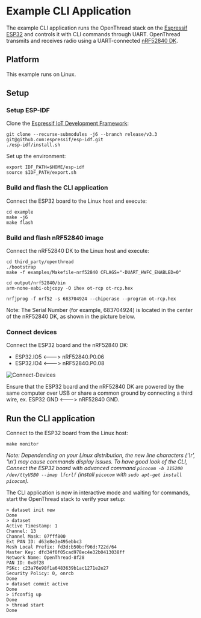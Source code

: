 # Example CLI Application

The example CLI application runs the OpenThread stack on the [Espressif ESP32](https://www.espressif.com/en/products/socs/esp32/overview) and controls it with CLI commands through UART. OpenThread transmits and receives radio using a UART-connected [nRF52840 DK](https://www.nordicsemi.com/Products/Low-power-short-range-wireless/nRF52840).

## Platform

This example runs on Linux.

## Setup

### Setup ESP-IDF

Clone the [Espressif IoT Development Framework](https://github.com/espressif/esp-idf):

```shell
git clone --recurse-submodules -j6 --branch release/v3.3 git@github.com:espressif/esp-idf.git
./esp-idf/install.sh
```

Set up the environment:

```shell
export IDF_PATH=$HOME/esp-idf
source $IDF_PATH/export.sh
```

### Build and flash the CLI application

Connect the ESP32 board to the Linux host and execute:

```shell
cd example
make -j6
make flash
```

### Build and flash nRF52840 image

Connect the nRF52840 DK to the Linux host and execute:

```shell
cd third_party/openthread
./bootstrap
make -f examples/Makefile-nrf52840 CFLAGS="-DUART_HWFC_ENABLED=0"

cd output/nrf52840/bin
arm-none-eabi-objcopy -O ihex ot-rcp ot-rcp.hex

nrfjprog -f nrf52 -s 683704924 --chiperase --program ot-rcp.hex
```

Note: The Serial Number (for example, 683704924) is located in the center of the nRF52840 DK, as shown in the picture below.

### Connect devices

Connect the ESP32 board and the nRF52840 DK:

- ESP32.IO5 <---> nRF52840.P0.06
- ESP32.IO4 <---> nRF52840.P0.08

![Connect-Devices](../doc/images/connect-devices.jpg)

Ensure that the ESP32 board and the nRF52840 DK are powered by the same computer over USB or share a common ground by connecting a third wire, ex. ESP32 GND <---> nRF52840 GND.

## Run the CLI application

Connect to the ESP32 board from the Linux host:

```shell
make monitor
```

_Note: Dependending on your Linux distribution, the new line characters ('\r', '\n') may cause commands display issues. To have good look of the CLI, Connect the ESP32 board with advanced command `picocom -b 115200 /dev/ttyUSB0 --imap lfcrlf` (install `picocom` with `sudo apt-get install picocom`)._

The CLI application is now in interactive mode and waiting for commands, start the OpenThread stack to verify your setup:

```shell
> dataset init new
Done
> dataset
Active Timestamp: 1
Channel: 13
Channel Mask: 07fff800
Ext PAN ID: d63e8e3e495ebbc3
Mesh Local Prefix: fd3d:b50b:f96d:722d/64
Master Key: dfd34f0f05cad978ec4e32b0413038ff
Network Name: OpenThread-8f28
PAN ID: 0x8f28
PSKc: c23a76e98f1a6483639b1ac1271e2e27
Security Policy: 0, onrcb
Done
> dataset commit active
Done
> ifconfig up
Done
> thread start
Done
```
